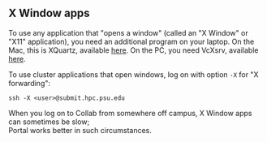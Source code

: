 ## X Window apps

To use any application that "opens a window"
(called an  "X Window" or "X11" application), 
you need an additional program on your laptop.
On the Mac, this is XQuartz, available [here](https://www.xquartz.org).
On the PC, you need VcXsrv, available [here](https://sourceforge.net/projects/vcxsrv/).

To use cluster applications that open windows, log on with
option `-X` for "X forwarding":
```
ssh -X <user>@submit.hpc.psu.edu
```
When you log on to Collab from somewhere off campus,
X Window apps can sometimes be slow;  
Portal works better in such circumstances.
